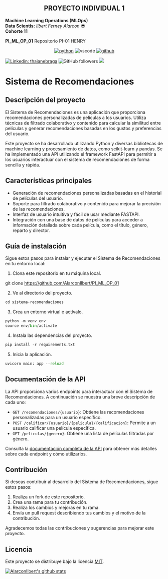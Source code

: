 <p align="center">
<h2 align="center">PROYECTO INDIVIDUAL 1<br></h2>
</p>

**Machine Learning Operations (MLOps)**<br>
**Data Scientis:** _Ilbert Ferney Alarcon_ 😎<br>
**Cohorte 11**<br>


**PI_ML_OP_01**
Repositorio PI-01 HENRY

<p align="center">
<a href="https://github.com/AlarconIlbert"><img src="https://img.shields.io/badge/python-FFFF0.svg?style=for-the-badge&logo=python&logoColor=0768a8&labelColor=ffffff" alt="python"></a> <img src="https://img.shields.io/badge/vscode-blue.svg?style=for-the-badge&logo=visual-studio-code&labelColor=ffffff&logoColor=blue" alt="vscode"> <a href="https://github.com/AlarconIlbert"><img src="https://img.shields.io/badge/github-black.svg?style=for-the-badge&logo=github&logoColor=black&labelColor=ffffff" alt="github"></a>
</p>

<p align="center">

[![Linkedin: thaianebraga](https://img.shields.io/badge/-ILBERT-blue?style=flat-square&logo=Linkedin&logoColor=white&link=https://www.linkedin.com/in/ilbert-ferney-alarcon-bothia/)](https://www.linkedin.com/in/anmol-p-singh/) ![GitHub followers](https://img.shields.io/github/followers/AlarconIlbert?label=Follow&style=social) [![](https://img.shields.io/badge/Outlook-ilbert.alarcon@outlook.com-red)](mailto:ilbert.alarcon@outlook.com)

</p>


# Sistema de Recomendaciones

## Descripción del proyecto

El Sistema de Recomendaciones es una aplicación que proporciona recomendaciones personalizadas de películas a los usuarios. Utiliza técnicas de filtrado colaborativo y contenido para calcular la similitud entre películas y generar recomendaciones basadas en los gustos y preferencias del usuario.

Este proyecto se ha desarrollado utilizando Python y diversas bibliotecas de machine learning y procesamiento de datos, como scikit-learn y pandas. Se ha implementado una API utilizando el framework FastAPI para permitir a los usuarios interactuar con el sistema de recomendaciones de forma sencilla y rápida.

## Características principales

- Generación de recomendaciones personalizadas basadas en el historial de películas del usuario.
- Soporte para filtrado colaborativo y contenido para mejorar la precisión de las recomendaciones.
- Interfaz de usuario intuitiva y fácil de usar mediante FASTAPI.
- Integración con una base de datos de películas para acceder a información detallada sobre cada película, como el título, género, reparto y director.

## Guía de instalación

Sigue estos pasos para instalar y ejecutar el Sistema de Recomendaciones en tu entorno local:

1. Clona este repositorio en tu máquina local.


git clone https://github.com/AlarconIlbert/PI_ML_OP_01

2. Ve al directorio del proyecto.

```python
cd sistema-recomendaciones
```
3. Crea un entorno virtual e actívalo.
```python
python -m venv env
source env/bin/activate
```
4. Instala las dependencias del proyecto.
```python
pip install -r requirements.txt
```
5. Inicia la aplicación.
```python
uvicorn main: app --reload
```

## Documentación de la API

La API proporciona varios endpoints para interactuar con el Sistema de Recomendaciones. A continuación se muestra una breve descripción de cada uno:

- `GET /recomendaciones/{usuario}`: Obtiene las recomendaciones personalizadas para un usuario específico.
- `POST /calificar/{usuario}/{pelicula}/{calificacion}`: Permite a un usuario calificar una película específica.
- `GET /peliculas/{genero}`: Obtiene una lista de películas filtradas por género.

Consulta la [documentación completa de la API](./docs/api-docs.md) para obtener más detalles sobre cada endpoint y cómo utilizarlos.

## Contribución

Si deseas contribuir al desarrollo del Sistema de Recomendaciones, sigue estos pasos:

1. Realiza un fork de este repositorio.
2. Crea una rama para tu contribución.
3. Realiza los cambios y mejoras en tu rama.
4. Envía un pull request describiendo tus cambios y el motivo de la contribución.

Agradecemos todas las contribuciones y sugerencias para mejorar este proyecto.

## Licencia

Este proyecto se distribuye bajo la licencia [MIT](./LICENSE).

[![AlarconIlbert's github stats](https://github-readme-stats.vercel.app/api?username=AlarconIlbert&show_icons=true&theme=merko&hide=["contribs","issues"])](https://github.com/AlarconIlbert)